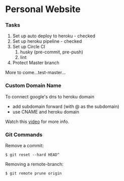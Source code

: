 # Personal Website

### Tasks
1. Set up auto deploy to heroku - checked
1. Set up heroku pipeline - checked
1. Set up Circle CI
    1. husky (pre-commit, pre-push)
    1. lint
1. Protect Master branch

More to come...test-master...

### Custom Domain Name

To connect google's dns to heroku domain
- add subdomain forward (with @ as the subdomain)
- use CNAME and heroku domain

Watch this [video](https://www.youtube.com/watch?v=SCE5LPPcma0) for more info.

### Git Commands

Remove a commit:
```
$ git reset --hard HEAD^
```

Removing a remote-branch:
```
$ git remote prune origin
```